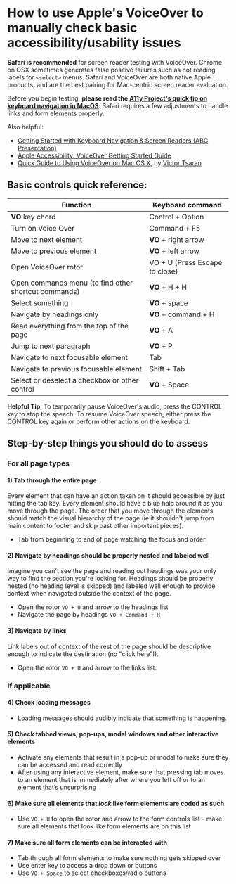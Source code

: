 # How to use Apple's VoiceOver to manually check basic accessibility/usability issues

**Safari is recommended** for screen reader testing with VoiceOver. Chrome on OSX sometimes generates false positive failures such as not reading labels for `<select>` menus. Safari and VoiceOver are both native Apple products, and are the best pairing for Mac-centric screen reader evaluation.

Before you begin testing, **please read the [A11y Project's quick tip on keyboard navigation in MacOS](https://a11yproject.com/posts/macos-browser-keyboard-navigation/)**. Safari requires a few adjustments to handle links and form elements properly.

Also helpful:
  - [Getting Started with Keyboard Navigation & Screen Readers (ABC Presentation)](https://github.com/department-of-veterans-affairs/va.gov-team/blob/master/teams/vsa/accessibility/learning-sessions/abc02-getting-started-with-keyboard-navigation-and-screen-readers/abc02-getting-started-with-keyboard-navigation-and-screen-readers.pdf)
  - [Apple Accessibility: VoiceOver Getting Started Guide](https://help.apple.com/voiceover/info/guide/10.12)
  - [Quick Guide to Using VoiceOver on Mac OS X](http://www.victortsaran.net/quick-guide-to-using-voiceover-on-mac-os-x/), by [Victor Tsaran](https://www.linkedin.com/in/victortsaran)

## Basic controls quick reference:

Function | Keyboard command 
--- | --- 
**VO** key chord | Control + Option
Turn on Voice Over | Command + F5 
Move to next element | **VO** + right arrow
Move to previous element | **VO** + left arrow
Open VoiceOver rotor | VO + U (Press Escape to close) 
Open commands menu (to find other shortcut commands) | **VO** + H + H 
Select something | **VO** + space 
Navigate by headings only | **VO** + command + H 
Read everything from the top of the page | **VO** + A 
Jump to next paragraph | **VO** + P 
Navigate to next focusable element | Tab
Navigate to previous focusable element | Shift + Tab
Select or deselect a checkbox or other control | **VO** + Space

**Helpful Tip**: To temporarily pause VoiceOver's audio, press the CONTROL key to stop the speech. To resume VoiceOver speech, either press the CONTROL key again or perform other actions on the keyboard.


## Step-by-step things you should do to assess

### For all page types

#### 1) Tab through the entire page

Every element that can have an action taken on it should accessible by just hitting the tab key. Every element should have a blue halo around it as you move through the page. The order that you move through the elements should match the visual hierarchy of the page (ie it shouldn't jump from main content to footer and skip past other important pieces).
    
- Tab from beginning to end of page watching the focus and order

#### 2) Navigate by headings should be properly nested and labeled well 

Imagine you can't see the page and reading out headings was your only way to find the section you're looking for. Headings should be properly nested (no heading level is skipped) and labeled well enough to provide context when navigated outside the context of the page.
- Open the rotor `VO + U` and arrow to the headings list
- Navigate the page by headings `VO + Command + H`

#### 3) Navigate by links

Link labels out of context of the rest of the page should be descriptive enough to indicate the destination (no "click here"!).
- Open the rotor `VO + U` and arrow to the links list. 


### If applicable
#### 4) Check loading messages 

- Loading messages should audibly indicate that something is happening.

#### 5) Check tabbed views, pop-ups, modal windows and other interactive elements
- Activate any elements that result in a pop-up or modal to make sure they can be accessed and read correctly
- After using any interactive element, make sure that pressing tab moves to an element that is immediately after where you left off or to an element that’s unsurprising

#### 6) Make sure all elements that _look_ like form elements are coded as such
- Use `VO + U` to open the rotor and arrow to the form controls list – make sure all elements that look like form elements are on this list

#### 7) Make sure all form elements can be interacted with
- Tab through all form elements to make sure nothing gets skipped over
- Use enter key to access a drop down or buttons
- Use `VO + Space` to select checkboxes/radio buttons
 
